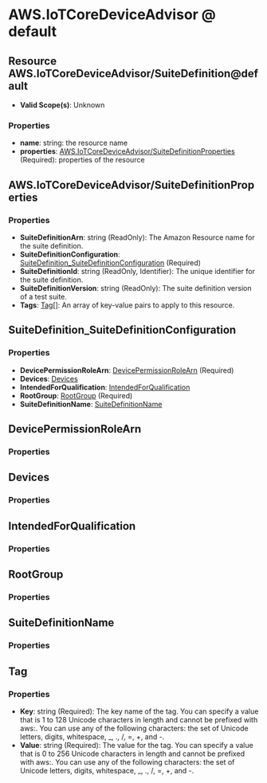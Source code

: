 # AWS.IoTCoreDeviceAdvisor @ default

## Resource AWS.IoTCoreDeviceAdvisor/SuiteDefinition@default
* **Valid Scope(s)**: Unknown
### Properties
* **name**: string: the resource name
* **properties**: [AWS.IoTCoreDeviceAdvisor/SuiteDefinitionProperties](#awsiotcoredeviceadvisorsuitedefinitionproperties) (Required): properties of the resource

## AWS.IoTCoreDeviceAdvisor/SuiteDefinitionProperties
### Properties
* **SuiteDefinitionArn**: string (ReadOnly): The Amazon Resource name for the suite definition.
* **SuiteDefinitionConfiguration**: [SuiteDefinition_SuiteDefinitionConfiguration](#suitedefinitionsuitedefinitionconfiguration) (Required)
* **SuiteDefinitionId**: string (ReadOnly, Identifier): The unique identifier for the suite definition.
* **SuiteDefinitionVersion**: string (ReadOnly): The suite definition version of a test suite.
* **Tags**: [Tag](#tag)[]: An array of key-value pairs to apply to this resource.

## SuiteDefinition_SuiteDefinitionConfiguration
### Properties
* **DevicePermissionRoleArn**: [DevicePermissionRoleArn](#devicepermissionrolearn) (Required)
* **Devices**: [Devices](#devices)
* **IntendedForQualification**: [IntendedForQualification](#intendedforqualification)
* **RootGroup**: [RootGroup](#rootgroup) (Required)
* **SuiteDefinitionName**: [SuiteDefinitionName](#suitedefinitionname)

## DevicePermissionRoleArn
### Properties

## Devices
### Properties

## IntendedForQualification
### Properties

## RootGroup
### Properties

## SuiteDefinitionName
### Properties

## Tag
### Properties
* **Key**: string (Required): The key name of the tag. You can specify a value that is 1 to 128 Unicode characters in length and cannot be prefixed with aws:. You can use any of the following characters: the set of Unicode letters, digits, whitespace, _, ., /, =, +, and -.
* **Value**: string (Required): The value for the tag. You can specify a value that is 0 to 256 Unicode characters in length and cannot be prefixed with aws:. You can use any of the following characters: the set of Unicode letters, digits, whitespace, _, ., /, =, +, and -.


